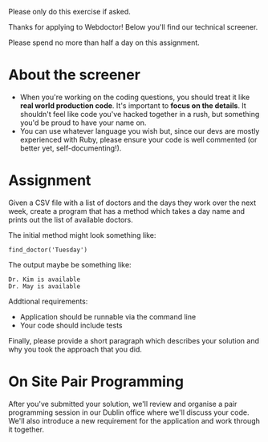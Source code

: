 Please only do this exercise if asked.

Thanks for applying to Webdoctor! Below you'll find our technical screener.

Please spend no more than half a day on this assignment. 

# About the screener

- When you're working on the coding questions, you should treat it like **real world production code**. It's important to **focus on the details**. It shouldn't feel like code you've hacked together in a rush, but something you'd be proud to have your name on.
- You can use whatever language you wish but, since our devs are mostly experienced with Ruby, please ensure your code is well commented (or better yet, self-documenting!).

# Assignment

Given a CSV file with a list of doctors and the days they work over the next week, create a program that has a method which takes a day name and prints out the list of available doctors.

The initial method might look something like:

```
find_doctor('Tuesday')
```

The output maybe be something like:

```
Dr. Kim is available
Dr. May is available
```

Addtional requirements:

* Application should be runnable via the command line
* Your code should include tests 

Finally, please provide a short paragraph which describes your solution and why you took the approach that you did.

# On Site Pair Programming

After you've submitted your solution, we'll review and organise a pair programming session in our Dublin office where we'll discuss your code. We'll also introduce a new requirement for the application and work through it together. 
